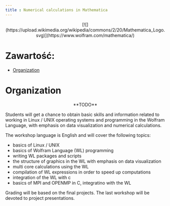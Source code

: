 ```yaml
---
title : Numerical calculations in Mathematica
---
```


<center>
[![](https://upload.wikimedia.org/wikipedia/commons/2/20/Mathematica_Logo.svg)](https://www.wolfram.com/mathematica/)
</center>



# Zawartość:

* [Organization](#organization)



# Organization

<center>
**TODO**
</center>

Students will get a chance to obtain basic skills and information related to working in 
Linux / UNIX operating systems and programming in the Wolfram Language, with 
emphasis on data visualization and numerical calculations.

The workshop language is English and will cover the following topics:

- basics of Linux / UNIX 
- basics of Wolfram Language (WL) programming
- writing WL packages and scripts
- the structure of graphics in the WL with emphasis on data visualization
- multi core calculations using the WL
- compilation of WL expressions in order to speed up computations
- integration of the WL with c
- basics of MPI and OPENMP in C, integratino with the WL

Grading will be based on the final projects. The last workshop 
will be devoted to project presentations.

